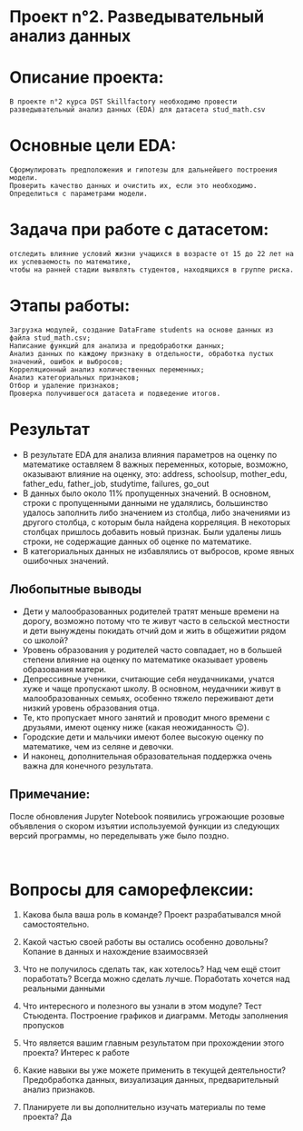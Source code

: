 # Проект n°2. Разведывательный анализ данных

# Описание проекта:
	В проекте n°2 курса DST Skillfactory необходимо провести
	разведывательный анализ данных (EDA) для датасета stud_math.csv

# Основные цели EDA:
    Сформулировать предположения и гипотезы для дальнейшего построения модели.
    Проверить качество данных и очистить их, если это необходимо.
    Определиться с параметрами модели.

# Задача при работе с датасетом:
	отследить влияние условий жизни учащихся в возрасте от 15 до 22 лет на их успеваемость по математике, 
	чтобы на ранней стадии выявлять студентов, находящихся в группе риска.

# Этапы работы:
    Загрузка модулей, создание DataFrame students на основе данных из файла stud_math.csv;
    Написание функций для анализа и предобработки данных;
    Анализ данных по каждому признаку в отдельности, обработка пустых значений, ошибок и выбросов;
    Корреляционный анализ количественных переменных;
    Анализ категориальных признаков;
    Отбор и удаление признаков;
    Проверка получившегося датасета и подведение итогов.
	
# Результат
- В результате EDA для анализа влияния параметров на оценку по математике оставляем 8 важных переменных, которые, возможно, оказывают влияние на оценку, это: address, schoolsup, mother_edu, father_edu, father_job, studytime, failures, go_out
- В данных было около 11% пропущенных значений. В основном, строки с пропущенными данными не удалялись, большинство удалось заполнить либо значением из столбца, либо значениями из другого столбца, с которым была найдена корреляция. В некоторых столбцах пришлось добавить новый признак. Были удалены лишь строки, не содержащие данных об оценке по математике.
- В категориальных данных не избавлялись от выбросов, кроме явных ошибочных значений.

## Любопытные выводы
- Дети у малообразованных родителей тратят меньше времени на дорогу, возможно потому что те живут часто в сельской местности и дети вынуждены покидать отчий дом и жить в общежитии рядом со школой?
- Уровень образования у родителей часто совпадает, но в большей степени влияние на оценку по математике оказывает уровень образования матери.
- Депрессивные ученики, считающие себя неудачниками, учатся хуже и чаще пропускают школу. В основном, неудачники живут в малообразованных семьях, особенно тяжело переживают дети низкий уровень образования отца.
- Те, кто пропускает много занятий и проводит много времени с друзьями, имеют оценку ниже (какая неожиданность 😉).
- Городские дети и мальчики имеют более высокую оценку по математике, чем из селяне и девочки.
- И наконец, дополнительная образовательная поддержка очень важна для конечного результата.

## Примечание: 
После обновления Jupyter Notebook появились угрожающие розовые объявления о скором изъятии используемой функции из следующих версий программы, но переделывать уже было поздно.

​	

# Вопросы для саморефлексии:
1. Какова была ваша роль в команде?
	Проект разрабатывался мной самостоятельно.
	
2. Какой частью своей работы вы остались особенно довольны?
	Копание в данных и нахождение взаимосвязей

3. Что не получилось сделать так, как хотелось? Над чем ещё стоит поработать?
	Всегда можно сделать лучше. Поработать хочется над реальными данными

4. Что интересного и полезного вы узнали в этом модуле?
	Тест Стьюдента. Построение графиков и диаграмм. Методы заполнения пропусков 

5. Что является вашим главным результатом при прохождении этого проекта?
	Интерес к работе

6. Какие навыки вы уже можете применить в текущей деятельности?
	Предобработка данных, визуализация данных, предварительный анализ признаков.

7. Планируете ли вы дополнительно изучать материалы по теме проекта?
	Да